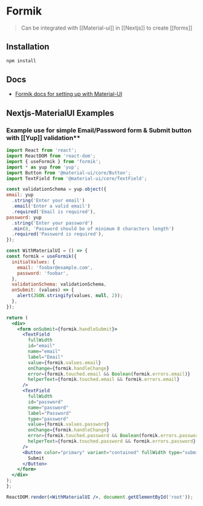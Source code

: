 # Formik

> Can be integrated with [[Material-ui]] in [[Nextjs]] to create [[forms]]

## Installation

```bash
npm install 
```

## Docs

- [Formik docs for setting up with Material-UI](https://formik.org/docs/examples/with-material-ui)

## Nextjs-MaterialUI Examples

### Example use for simple Email/Password form & Submit button with [[Yup]] validation**

```jsx
import React from 'react';
import ReactDOM from 'react-dom';
import { useFormik } from 'formik';
import * as yup from 'yup';
import Button from '@material-ui/core/Button';
import TextField from '@material-ui/core/TextField';

const validationSchema = yup.object({
email: yup
  .string('Enter your email')
  .email('Enter a valid email')
  .required('Email is required'),
password: yup
  .string('Enter your password')
  .min(8, 'Password should be of minimum 8 characters length')
  .required('Password is required'),
});

const WithMaterialUI = () => {
const formik = useFormik({
  initialValues: {
	email: 'foobar@example.com',
	password: 'foobar',
  },
  validationSchema: validationSchema,
  onSubmit: (values) => {
	alert(JSON.stringify(values, null, 2));
  },
});

return (
  <div>
	<form onSubmit={formik.handleSubmit}>
	  <TextField
		fullWidth
		id="email"
		name="email"
		label="Email"
		value={formik.values.email}
		onChange={formik.handleChange}
		error={formik.touched.email && Boolean(formik.errors.email)}
		helperText={formik.touched.email && formik.errors.email}
	  />
	  <TextField
		fullWidth
		id="password"
		name="password"
		label="Password"
		type="password"
		value={formik.values.password}
		onChange={formik.handleChange}
		error={formik.touched.password && Boolean(formik.errors.password)}
		helperText={formik.touched.password && formik.errors.password}
	  />
	  <Button color="primary" variant="contained" fullWidth type="submit">
		Submit
	  </Button>
	</form>
  </div>
);
};

ReactDOM.render(<WithMaterialUI />, document.getElementById('root'));
```